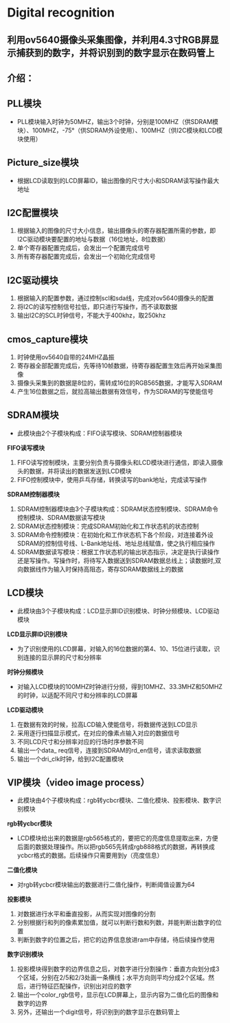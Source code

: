 # **Digital recognition** #
## 利用ov5640摄像头采集图像，并利用4.3寸RGB屏显示捕获到的数字，并将识别到的数字显示在数码管上 ##

## **介绍：** ##

 PLL模块
- 
- PLL模块输入时钟为50MHZ，输出3个时钟，分别是100MHZ（供SDRAM模块）、100MHZ，-75°（供SDRAM外设使用）、100MHZ（供I2C模块和LCD模块使用）

Picture_size模块
- 
- 根据LCD读取到的LCD屏幕ID，输出图像的尺寸大小和SDRAM读写操作最大地址

I2C配置模块
- 
1. 根据输入的图像的尺寸大小信息，输出摄像头的寄存器配置所需的参数，即I2C驱动模块要配置的地址与数据（16位地址，8位数据）
2. 单个寄存器配置完成后，会发出一个配置完成信号
3. 所有寄存器配置完成后，会发出一个初始化完成信号

I2C驱动模块
- 
1. 根据输入的配置参数，通过控制scl和sda线，完成对ov5640摄像头的配置
2. 将I2C的读写控制信号拉低，即只进行写操作，而不读取数据
3. 输出I2C的SCL时钟信号，不能大于400khz，取250khz

cmos_capture模块
-
1. 时钟使用ov5640自带的24MHZ晶振
2. 寄存器全部配置完成后，先等待10帧数据，待寄存器配置生效后再开始采集图像
3. 摄像头采集到的数据是8位的，需转成16位的RGB565数据，才能写入SDRAM
4. 产生16位数据之后，就拉高输出数据有效信号，作为SDRAM的写使能信号

 SDRAM模块
-
- 此模块由2个子模块构成：FIFO读写模块、SDRAM控制器模块

**FIFO读写模块**

1. FIFO读写控制模块，主要分别负责与摄像头和LCD模块进行通信，即读入摄像头的数据，并将读出的数据发送到LCD模块
2. FIFO控制模块中，使用乒乓存储，转换读写的bank地址，完成读写操作

**SDRAM控制器模块**

1. SDRAM控制器模块由3个子模块构成：SDRAM状态控制模块、SDRAM命令控制模块、SDRAM数据读写模块
2. SDRAM状态控制模块：完成SDRAM初始化和工作状态机的状态控制
3. SDRAM命令控制模块：在初始化和工作状态机下各个阶段，对连接着外设SDRAM的控制信号线、L-Bank地址线、地址总线赋值，使之执行相应操作
4. SDRAM数据读写模块：根据工作状态机的输出状态指示，决定是执行读操作还是写操作。写操作时，将待写入数据送到SDRAM数据总线上；读数据时,双向数据线作为输入时保持高阻态，寄存SDRAM数据线上的数据

LCD模块
- 
- 此模块由3个子模块构成：LCD显示屏ID识别模块、时钟分频模块、LCD驱动模块

**LCD显示屏ID识别模块**

- 为了识别使用的LCD屏幕，对输入的16位数据的第4、10、15位进行读取，识别连接的显示屏的尺寸和分辨率

**时钟分频模块**

- 对输入LCD模块的100MHZ时钟进行分频，得到10MHZ、33.3MHZ和50MHZ的时钟，以适配不同尺寸和分辨率的LCD屏幕

**LCD驱动模块**

1. 在数据有效的时候，拉高LCD输入使能信号，将数据传送到LCD显示
2. 采用逐行扫描显示模式，在对应的像素点输入对应的数据信号
3. 不同LCD尺寸和分辨率对应的行场时序参数不同
4. 输出一个data\_ req信号，连接到SDRAM的rd\_en信号，请求读取数据
5. 输出一个dri\_clk时钟，给到I2C配置模块



VIP模块（video image process）
- 
- 此模块由4个子模块构成：rgb转ycbcr模块、二值化模块、投影模块、数字识别模块

**rgb转ycbcr模块**

- LCD模块给出来的数据是rgb565格式的，要把它的亮度信息提取出来，方便后面的数据处理操作。所以把rgb565先转成rgb888格式的数据，再转换成ycbcr格式的数据。后续操作只需要用到y（亮度信息）

**二值化模块**

- 对rgb转ycbcr模块输出的数据进行二值化操作，判断阈值设置为64

**投影模块**

1. 对数据进行水平和垂直投影，从而实现对图像的分割
2. 分别根据行和列的像素累加值，就可以判断行数和列数，并能判断出数字的位置
3. 判断到数字的位置之后，把它的边界信息放进ram中存储，待后续操作使用

**数字识别模块**

1. 投影模块得到数字的边界信息之后，对数字进行分割操作：垂直方向划分成3个区域，分别在2/5和2/3处画一条横线；水平方向则平均分成2个区域。然后，进行特征匹配操作，识别出对应的数字
2. 输出一个color_rgb信号，显示在LCD屏幕上，显示内容为二值化后的图像和数字的边界
3. 另外，还输出一个digit信号，将识别到的数字显示在数码管上
